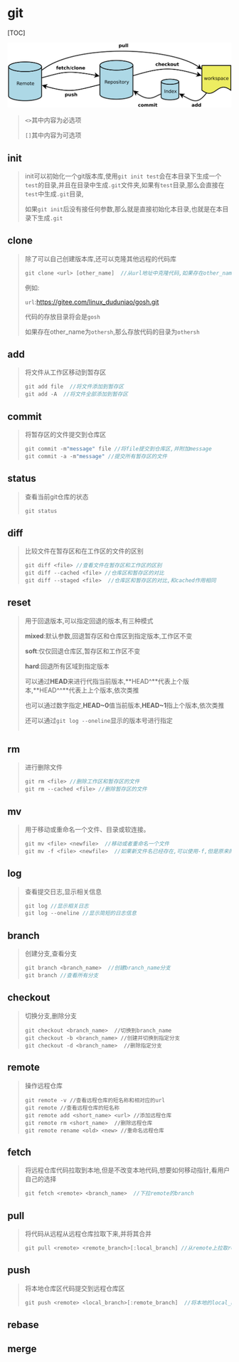# git





[TOC]



![img](git.assets\02-232838726.png)





> `<>`其中内容为必选项
>
> `[]`其中内容为可选项

## init

> init可以初始化一个git版本库,使用`git init test`会在本目录下生成一个`test`的目录,并且在目录中生成`.git`文件夹,如果有`test`目录,那么会直接在`test`中生成`.git`目录,
>
> 如果`git init`后没有接任何参数,那么就是直接初始化本目录,也就是在本目录下生成`.git`

## clone

> 除了可以自己创建版本库,还可以克隆其他远程的代码库
>
> ```c
> git clone <url> [other_name]  //从url地址中克隆代码,如果存在other_name,那么就将代码放在哪个目录
> ```
>
> 例如:
>
> `url`:https://gitee.com/linux_duduniao/gosh.git
>
> 代码的存放目录将会是`gosh`
>
> 如果存在other_name为`othersh`,那么存放代码的目录为`othersh`





## add

> 将文件从工作区移动到暂存区
>
> ```c
> git add file  //将文件添加到暂存区
> git add -A  //将文件全部添加到暂存区
> ```

## commit

> 将暂存区的文件提交到仓库区
>
> ```c
> git commit -m"message" file //将file提交到仓库区,并附加message
> git commit -a -m"message" //提交所有暂存区的文件
> ```



## status

> 查看当前git仓库的状态
>
> ```c
> git status
> ```



## diff

> 比较文件在暂存区和在工作区的文件的区别
>
> ```c
> git diff <file> //查看文件在暂存区和工作区的区别
> git diff --cached <file> //仓库区和暂存区的对比  
> git diff --staged <file>  //仓库区和暂存区的对比,和cached作用相同
> ```

## reset

> 用于回退版本,可以指定回退的版本,有三种模式
>
> **mixed**:默认参数,回退暂存区和仓库区到指定版本,工作区不变
>
> **soft**:仅仅回退仓库区,暂存区和工作区不变
>
> **hard**:回退所有区域到指定版本
>
> 可以通过**HEAD**来进行代指当前版本,**HEAD^**代表上个版本,**HEAD^^**代表上上个版本,依次类推
>
> 也可以通过数字指定,**HEAD~0**值当前版本,**HEAD~1**指上个版本,依次类推
>
> 还可以通过`git log --oneline`显示的版本号进行指定
>
> ```c
> 
> ```
>
> 

## rm

> 进行删除文件
>
> ```c
> git rm <file> //删除工作区和暂存区的文件
> git rm --cached <file> //删除暂存区的文件
> ```

## mv

> 用于移动或重命名一个文件、目录或软连接。
>
> ```c
> git mv <file> <newfile>  //移动或者重命名一个文件
> git mv -f <file> <newfile>  //如果新文件名已经存在,可以使用-f,但是原来的会被覆盖
> ```





## log

> 查看提交日志,显示相关信息
>
> ```c
> git log //显示相关日志
> git log --oneline //显示简短的日志信息
> ```
>

## branch

> 创建分支,查看分支
>
> ```c
> git branch <branch_name>  //创建branch_name分支
> git branch //查看所有分支
> ```

## checkout

> 切换分支,删除分支
>
> ```
> git checkout <branch_name>  //切换到branch_name
> git checkout -b <branch_name> //创建并切换到指定分支
> git checkout -d <branch_name>  //删除指定分支
> ```





## remote

> 操作远程仓库
>
> ``` 
> git remote -v //查看远程仓库的短名称和相对应的url
> git remote //查看远程仓库的短名称
> git remote add <short_name> <url> //添加远程仓库
> git remote rm <short_name>  //删除远程仓库
> git remote rename <old> <new> //重命名远程仓库
> ```

## fetch

> 将远程仓库代码拉取到本地,但是不改变本地代码,想要如何移动指针,看用户自己的选择
>
> ```c
> git fetch <remote> <branch_name>  //下拉remote的branch
> ```
>
> 

## pull

> 将代码从远程从远程仓库拉取下来,并将其合并
>
> ```c
> git pull <remote> <remote_branch>[:local_branch] //从remote上拉取remote_branch,并与当前分支合并.如果指定local_branch,将与local_branch合并
> ```

## push

> 将本地仓库区代码提交到远程仓库区
>
> ```c
> git push <remote> <local_branch>[:remote_branch]  //将本地的local_branch提交到remote的remote_branch,如果local_branch和remote_branch相同,可以省略remote_branch
> 
> ```
>
> 



## rebase

>

## merge

> 
